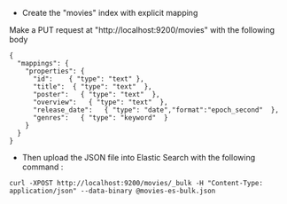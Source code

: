 - Create the "movies" index with explicit mapping

Make a PUT request at "http://localhost:9200/movies" with the following body
```
{
  "mappings": {
    "properties": {
      "id":    { "type": "text" },  
      "title":  { "type": "text"  }, 
      "poster":   { "type": "text"  },   
      "overview":   { "type": "text"  }, 
      "release_date":   { "type": "date","format":"epoch_second"  }, 
      "genres":   { "type": "keyword"  } 
    }
  }
}
```

- Then upload the JSON file into Elastic Search with the following command :

```
curl -XPOST http://localhost:9200/movies/_bulk -H "Content-Type: application/json" --data-binary @movies-es-bulk.json
```
